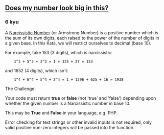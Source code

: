 <h2><a href=https://www.codewars.com/kata/5287e858c6b5a9678200083c/train/python target="_blank">Does my number look big in this?</a></h2><h3>6 kyu</h3><p>A <a href="https://en.wikipedia.org/wiki/Narcissistic_number" data-turbolinks="false" target="_blank">Narcissistic Number</a>  (or Armstrong Number) is a positive number which is the sum of its own digits, each raised to the power of the number of digits in a given base. In this Kata, we will restrict ourselves to decimal (base 10).</p><p>For example, take 153 (3 digits), which is narcissistic:</p><pre><code>    1^3 + 5^3 + 3^3 = 1 + 125 + 27 = 153</code></pre><p>and 1652 (4 digits), which isn't:</p><pre><code>    1^4 + 6^4 + 5^4 + 2^4 = 1 + 1296 + 625 + 16 = 1938</code></pre><p>The Challenge:</p><p>Your code must return <strong>true</strong> or <strong>false</strong> (not 'true' and 'false') depending upon whether the given number is a Narcissistic number in base 10. </p><p>This may be <strong>True</strong> and <strong>False</strong> in your language, e.g. PHP. </p><p>Error checking for text strings or other invalid inputs is not required, only valid positive non-zero integers will be passed into the function. </p>